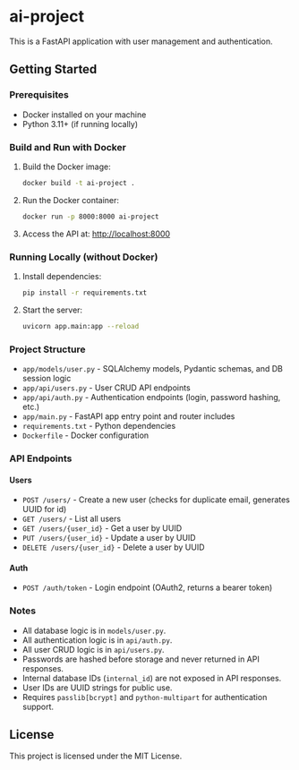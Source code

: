 # ai-project

This is a FastAPI application with user management and authentication.

## Getting Started

### Prerequisites
- Docker installed on your machine
- Python 3.11+ (if running locally)

### Build and Run with Docker

1. Build the Docker image:
   ```sh
   docker build -t ai-project .
   ```

2. Run the Docker container:
   ```sh
   docker run -p 8000:8000 ai-project
   ```

3. Access the API at: [http://localhost:8000](http://localhost:8000)

### Running Locally (without Docker)

1. Install dependencies:
   ```sh
   pip install -r requirements.txt
   ```
2. Start the server:
   ```sh
   uvicorn app.main:app --reload
   ```

### Project Structure
- `app/models/user.py` - SQLAlchemy models, Pydantic schemas, and DB session logic
- `app/api/users.py` - User CRUD API endpoints
- `app/api/auth.py` - Authentication endpoints (login, password hashing, etc.)
- `app/main.py` - FastAPI app entry point and router includes
- `requirements.txt` - Python dependencies
- `Dockerfile` - Docker configuration

### API Endpoints

#### Users
- `POST /users/` - Create a new user (checks for duplicate email, generates UUID for id)
- `GET /users/` - List all users
- `GET /users/{user_id}` - Get a user by UUID
- `PUT /users/{user_id}` - Update a user by UUID
- `DELETE /users/{user_id}` - Delete a user by UUID

#### Auth
- `POST /auth/token` - Login endpoint (OAuth2, returns a bearer token)

### Notes
- All database logic is in `models/user.py`.
- All authentication logic is in `api/auth.py`.
- All user CRUD logic is in `api/users.py`.
- Passwords are hashed before storage and never returned in API responses.
- Internal database IDs (`internal_id`) are not exposed in API responses.
- User IDs are UUID strings for public use.
- Requires `passlib[bcrypt]` and `python-multipart` for authentication support.

## License

This project is licensed under the MIT License.
